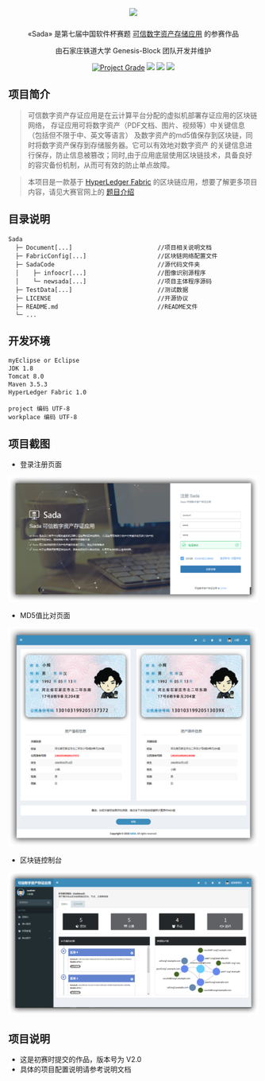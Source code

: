 # <div align="center"><img align="center" height="56" src="SadaCode/newsada/src/main/webapp/common/images/logo.svg"></div>

<p align="center">«Sada» 是第七届中国软件杯赛题 <a href="http://www.cnsoftbei.com/bencandy.php?fid=151&aid=1613">可信数字资产存储应用</a> 的参赛作品</p>

<p align="center">由石家庄铁道大学 Genesis-Block 团队开发并维护</p>

<p align="center">
  <a href="https://www.codacy.com/app/dmego/Sada?utm_source=github.com&amp;utm_medium=referral&amp;utm_content=dmego/Sada&amp;utm_campaign=Badge_Grade"><img src="https://api.codacy.com/project/badge/Grade/d9884c5066fe4e818bc07a8caebd4a99" title="Project Grade"></a>
  <a href="https://github.com/dmego/Sada/tree/V2.0"><img src="https://img.shields.io/badge/version-V2.0-green.svg"></a>
  <a href="https://github.com/dmego/Sada/tree/V2.0/LICENSE.md"><img src="https://img.shields.io/github/license/mashape/apistatus.svg"></a>
  <a href="https://saythanks.io/to/dmego"><img src="https://img.shields.io/badge/Say-Thanks!-1EAEDB.svg"></a>
</p>

## 项目简介

>可信数字资产存证应用是在云计算平台分配的虚拟机部署存证应用的区块链网络， 存证应用可将数字资产（PDF文档、图片、视频等）中关键信息（包括但不限于中、英文等语言） 及数字资产的md5值保存到区块链，同时将数字资产保存到存储服务器。它可以有效地对数字资产 的关键信息进行保存，防止信息被篡改；同时,由于应用底层使用区块链技术，具备良好的容灾备份机制，从而可有效的防止单点故障。

>本项目是一款基于 [HyperLedger Fabric](https://github.com/hyperledger/fabric) 的区块链应用，想要了解更多项目内容，请见大赛官网上的 [题目介绍](http://www.cnsoftbei.com/bencandy.php?fid=151&aid=1613)

## 目录说明

```
Sada
  ├─ Document[...]                        //项目相关说明文档
  ├─ FabricConfig[...]                    //区块链网络配置文件
  ├─ SadaCode                             //源代码文件夹
  │    ├─ infoocr[...]                    //图像识别源程序
  │    └─ newsada[...]                    //项目主体程序源码
  ├─ TestData[...]                        //测试数据
  ├─ LICENSE                              //开源协议
  ├─ README.md                            //README文件
  └─ ...
```

## 开发环境

```
myEclipse or Eclipse
JDK 1.8
Tomcat 8.0
Maven 3.5.3
HyperLedger Fabric 1.0

project 编码 UTF-8
workplace 编码 UTF-8
```

## 项目截图

- 登录注册页面

![登录注册页面](TestData/images/11.png)

- MD5值比对页面

![MD5值比对页面](TestData/images/12.png)

- 区块链控制台

![区块链控制台](TestData/images/31.png)

## 项目说明

- 这是初赛时提交的作品，版本号为 V2.0
- 具体的项目配置说明请参考说明文档
